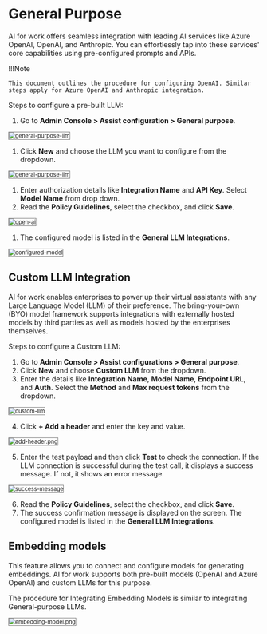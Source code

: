 
# General Purpose


AI for work offers seamless integration with leading AI services like Azure OpenAI, OpenAI, and Anthropic. You can effortlessly tap into these services' core capabilities using pre-configured prompts and APIs.

!!!Note

    This document outlines the procedure for configuring OpenAI. Similar steps apply for Azure OpenAI and Anthropic integration.        

Steps to configure a pre-built LLM:

1. Go to **Admin Console > Assist configuration > General purpose**.  
<img src="../images/general-purpose-llm.png" alt="general-purpose-llm" title="general-purpose-llm" style="border: 1px solid gray; zoom:80%;">

1. Click **New** and choose the LLM you want to configure from the dropdown.  
<img src="../images/general-purpose-llm-new.png" alt="general-purpose-llm" title="general-purpose-llm" style="border: 1px solid gray; zoom:80%;">

1. Enter authorization details like **Integration Name** and **API Key**. Select **Model Name** from drop down. 
2. Read the **Policy Guidelines**, select the checkbox, and click **Save**.  
<img src="../images/open-ai.png" alt="open-ai" title="open-ai" style="border: 1px solid gray; zoom:80%;">

1. The configured model is listed in the **General LLM Integrations**.  
<img src="../images/configured-model.png" alt="configured-model" title="configured-model" style="border: 1px solid gray; zoom:80%;">  

## Custom LLM Integration

AI for work enables enterprises to power up their virtual assistants with any Large Language Model (LLM) of their preference. The bring-your-own (BYO) model framework supports integrations with externally hosted models by third parties as well as models hosted by the enterprises themselves.

Steps to configure a Custom LLM:

1. Go to **Admin Console > Assist configurations > General purpose**.  
2.  Click **New** and choose **Custom LLM** from the dropdown.
3. Enter the details like **Integration Name**, **Model Name**, **Endpoint URL**, and **Auth**. Select the **Method** and **Max request tokens** from the dropdown.  
<img src="../images/custom-llm.png" alt="custom-llm" title="custom-llm" style="border: 1px solid gray; zoom:80%;">
 
4. Click **+ Add a header** and enter the key and value.  
<img src="../images/add-header.png" alt="add-header.png" title="add-header" style="border: 1px solid gray; zoom:80%;">

5. Enter the test payload and then click **Test** to check the connection. If the LLM connection is successful during the test call, it displays a success message. If not, it shows an error message.  
<img src="../images/success-message.png" alt="success-message" title="success-message" style="border: 1px solid gray; zoom:80%;">

6. Read the **Policy Guidelines**, select the checkbox, and click **Save**.
7. The success confirmation message is displayed on the screen. The configured model is listed in the **General LLM Integrations**.

## Embedding models

This feature allows you to connect and configure models for generating embeddings. AI for work supports both pre-built models (OpenAI and Azure OpenAI) and custom LLMs for this purpose.

The procedure for Integrating Embedding Models is similar to integrating General-purpose LLMs.

<img src="../images/embedding-model.png" alt="embedding-model.png" title="embedding-model.png" style="border: 1px solid gray; zoom:80%;">